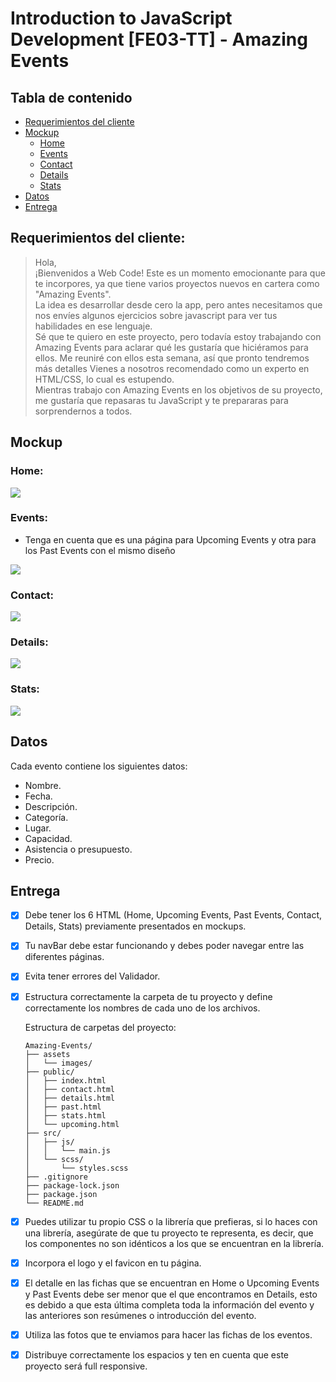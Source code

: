 # Introduction to JavaScript Development [FE03-TT] - Amazing Events

## Tabla de contenido
- [Requerimientos del cliente](#requerimientos-del-cliente)
- [Mockup](#mockup)
    - [Home](#home)
    - [Events](#events)
    - [Contact](#contact)
    - [Details](#details)
    - [Stats](#stats)
- [Datos](#datos)
- [Entrega](#entrega)

## Requerimientos del cliente:

> Hola,  
¡Bienvenidos a Web Code! Este es un momento emocionante para que te incorpores, ya que tiene varios proyectos nuevos en cartera como "Amazing Events".  
La idea es desarrollar desde cero la app, pero antes necesitamos que nos envíes algunos ejercicios sobre javascript para ver tus habilidades en ese lenguaje.  
Sé que te quiero en este proyecto, pero todavía estoy trabajando con Amazing Events para aclarar qué les gustaría que hiciéramos para ellos. Me reuniré con ellos esta semana, así que pronto tendremos más detalles Vienes a nosotros recomendado como un experto en HTML/CSS, lo cual es estupendo.  
Mientras trabajo con Amazing Events en los objetivos de su proyecto, me gustaría que repasaras tu JavaScript y te prepararas para sorprendernos a todos.

## Mockup

### Home:
![](./mockup/HOME.png)

### Events:
- Tenga en cuenta que es una página para Upcoming Events y otra para los Past Events con el mismo diseño

![](./mockup/EVENTS.png)
### Contact:
![](./mockup/CONTACT.png)

### Details:
![](./mockup/DETAILS.png)

### Stats:
![](./mockup/STATS.png)

## Datos

Cada evento contiene los siguientes datos:
* Nombre.
* Fecha.
* Descripción.
* Categoría.
* Lugar.
* Capacidad.
* Asistencia o presupuesto.
* Precio.

## Entrega
- [X] Debe tener los 6 HTML (Home, Upcoming Events, Past Events, Contact, Details, Stats) previamente presentados en mockups.

- [X] Tu navBar debe estar funcionando y debes poder navegar entre las diferentes páginas. 

- [X] Evita tener errores del Validador.

- [X] Estructura correctamente la carpeta de tu proyecto y define correctamente los nombres de cada uno de los archivos.

    Estructura de carpetas del proyecto:
    ```
    Amazing-Events/
    ├── assets
    │   └── images/
    ├── public/
    │   ├── index.html
    │   ├── contact.html
    │   ├── details.html
    │   ├── past.html
    │   ├── stats.html
    │   └── upcoming.html
    ├── src/
    │   ├── js/
    │   │   └── main.js
    │   └── scss/
    │       └── styles.scss
    ├── .gitignore
    ├── package-lock.json
    ├── package.json
    └── README.md
    ```

- [X] Puedes utilizar tu propio CSS o la librería que prefieras, si lo haces con una librería, asegúrate de que tu proyecto te representa, es decir, que los componentes no son idénticos a los que se encuentran en la librería.

- [x] Incorpora el logo y el favicon en tu página.

- [X] El detalle en las fichas que se encuentran en Home o Upcoming Events y Past Events debe ser menor que el que encontramos en Details, esto es debido a que esta última completa toda la información del evento y las anteriores son resúmenes o introducción del evento.

- [X] Utiliza las fotos que te enviamos para hacer las fichas de los eventos.

- [X] Distribuye correctamente los espacios y ten en cuenta que este proyecto será full responsive.
